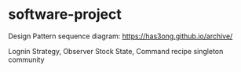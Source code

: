 # software-project

Design Pattern sequence diagram: https://has3ong.github.io/archive/


Lognin  Strategy, Observer
Stock State, Command
recipe singleton
community 
